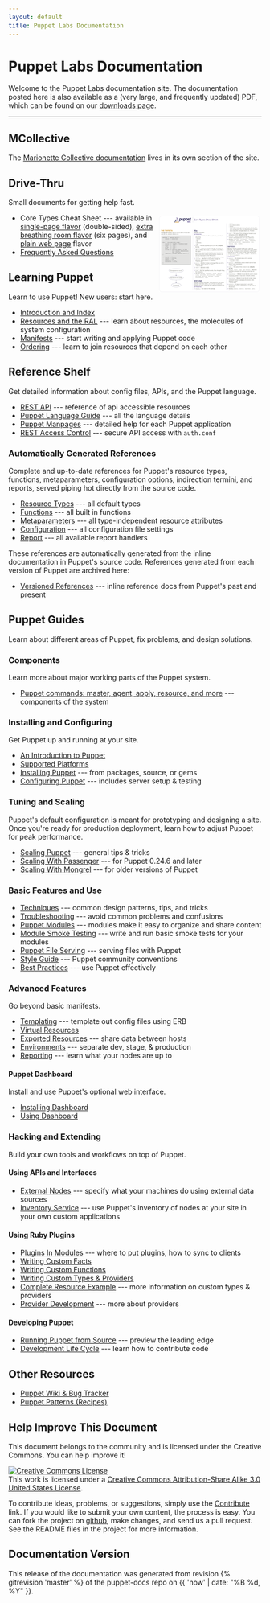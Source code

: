 ```yaml
---
layout: default
title: Puppet Labs Documentation
---
```


Puppet Labs Documentation
=========================

Welcome to the Puppet Labs documentation site. The documentation posted here is also available as a (very large, and frequently updated) PDF, which can be found on our [downloads page](http://www.puppetlabs.com/resources/downloads/).

* * *

MCollective
-----------

The [Marionette Collective documentation](./mcollective/index.html) lives in its own section of the site.

Drive-Thru
----------

Small documents for getting help fast.

* <a href="./puppet_core_types_cheatsheet.pdf"><img src="./images/puppet_core_types_cheatsheet_thumbnail.png" style="float: right; margin: 4px;"></a> Core Types Cheat Sheet --- available in [single-page flavor](./puppet_core_types_cheatsheet.pdf) (double-sided), [extra breathing room flavor](./puppet_core_types_cheatsheet_expanded.pdf) (six pages), and [plain web page](http://projects.puppetlabs.com/projects/puppet/wiki/Core_Types_Cheat_Sheet/) flavor
* [Frequently Asked Questions](./guides/faq.html)

Learning Puppet
---------------

Learn to use Puppet! New users: start here.

* [Introduction and Index](./learning/)
* [Resources and the RAL](./learning/ral.html) --- learn about resources, the molecules of system configuration
* [Manifests](./learning/manifests.html) --- start writing and applying Puppet code
* [Ordering](./learning/ordering.html) --- learn to join resources that depend on each other

Reference Shelf
---------------

Get detailed information about config files, APIs, and the Puppet language.

* [REST API](./guides/rest_api.html) --- reference of api accessible resources
* [Puppet Language Guide](./guides/language_guide.html) --- all the language details
* [Puppet Manpages](./man/) --- detailed help for each Puppet application
* [REST Access Control](./guides/rest_auth_conf.html) --- secure API access with `auth.conf`

### Automatically Generated References

Complete and up-to-date references for Puppet's resource types, functions, metaparameters, configuration options, indirection termini, and reports, served piping hot directly from the source code.

* [Resource Types](./references/latest/type.html) --- all default types
* [Functions](./references/latest/function.html) --- all built in functions
* [Metaparameters](./references/latest/metaparameter.html) --- all type-independent resource attributes
* [Configuration](./references/latest/configuration.html) --- all configuration file settings
* [Report](./references/latest/report.html) --- all available report handlers

These references are automatically generated from the inline documentation in Puppet's source code. References generated from each version of Puppet are archived here:

* [Versioned References](references/) --- inline reference docs from Puppet's past and present

Puppet Guides
-------------

Learn about different areas of Puppet, fix problems, and design solutions.

### Components

Learn more about major working parts of the Puppet system.

* [Puppet commands: master, agent, apply, resource, and more](./guides/tools.html) --- components of the system

### Installing and Configuring

Get Puppet up and running at your site.

* [An Introduction to Puppet](./guides/introduction.html)
* [Supported Platforms](./guides/platforms.html)
* [Installing Puppet](./guides/installation.html) --- from packages, source, or gems
* [Configuring Puppet](./guides/configuring.html) --- includes server setup & testing

### Tuning and Scaling

Puppet's default configuration is meant for prototyping and designing a site. Once you're ready for production deployment, learn how to adjust Puppet for peak performance.

* [Scaling Puppet](./guides/scaling.html) --- general tips & tricks
* [Scaling With Passenger](./guides/passenger.html) --- for Puppet 0.24.6 and later
* [Scaling With Mongrel](./guides/mongrel.html) --- for older versions of Puppet

### Basic Features and Use

* [Techniques](./guides/techniques.html) --- common design patterns, tips, and tricks
* [Troubleshooting](./guides/troubleshooting.html) --- avoid common problems and confusions
* [Puppet Modules](./guides/modules.html) --- modules make it easy to organize and share content
* [Module Smoke Testing](./guides/tests_smoke.html) --- write and run basic smoke tests for your modules
* [Puppet File Serving](./guides/file_serving.html) --- serving files with Puppet
* [Style Guide](./guides/style_guide.html) --- Puppet community conventions
* [Best Practices](./guides/best_practices.html) --- use Puppet effectively

### Advanced Features

Go beyond basic manifests.

* [Templating](./guides/templating.html) --- template out config files using ERB
* [Virtual Resources](./guides/virtual_resources.html)
* [Exported Resources](./guides/exported_resources.html) --- share data between hosts
* [Environments](./guides/environment.html) --- separate dev, stage, & production
* [Reporting](./guides/reporting.html) --- learn what your nodes are up to

#### Puppet Dashboard

Install and use Puppet's optional web interface.

* [Installing Dashboard](./guides/installing_dashboard.html)
* [Using Dashboard](./guides/using_dashboard.html)

### Hacking and Extending

Build your own tools and workflows on top of Puppet.

#### Using APIs and Interfaces

* [External Nodes](./guides/external_nodes.html) --- specify what your machines do using external data sources
* [Inventory Service](./guides/inventory_service.html) --- use Puppet's inventory of nodes at your site in your own custom applications

#### Using Ruby Plugins

* [Plugins In Modules](./guides/plugins_in_modules.html) --- where to put plugins, how to sync to clients
* [Writing Custom Facts](./guides/custom_facts.html)
* [Writing Custom Functions](./guides/custom_functions.html)
* [Writing Custom Types & Providers](./guides/custom_types.html)
* [Complete Resource Example](./guides/complete_resource_example.html) --- more information on custom types & providers
* [Provider Development](./guides/provider_development.html) --- more about providers

#### Developing Puppet

* [Running Puppet from Source](./guides/from_source.html) --- preview the leading edge
* [Development Life Cycle](./guides/development_lifecycle.html) --- learn how to contribute code

Other Resources
---------------

* [Puppet Wiki & Bug Tracker](http://projects.puppetlabs.com/)
* [Puppet Patterns (Recipes)](http://puppetlabs.com/trac/puppet/wiki/Recipes)

Help Improve This Document
--------------------------

This document belongs to the community and is licensed under the Creative Commons. You can help improve it!

<a rel="license" href="http://creativecommons.org/licenses/by-sa/3.0/us/"><img alt="Creative Commons License" style="border-width:0" src="http://i.creativecommons.org/l/by-sa/3.0/us/88x31.png" /></a><br />This work is licensed under a <a rel="license" href="http://creativecommons.org/licenses/by-sa/3.0/us/">Creative Commons Attribution-Share Alike 3.0 United States License</a>.

To contribute ideas, problems, or suggestions, simply use the [Contribute](./contribute.html) link.  If you would like to submit your own content, the process is easy.  You can fork the project on <A HREF="http://github.com/puppetlabs/puppet-docs">github</A>, make changes, and send us a pull request.  See the README files in the project for more information.

Documentation Version
---------------------

This release of the documentation was generated from revision {% gitrevision 'master' %} of the puppet-docs repo on {{ 'now' | date: "%B %d, %Y" }}.
<!-- Note that HEAD is unreliable here because the releases branch ends up having orphaned commits. -->
